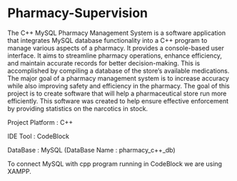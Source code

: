 # Pharmacy-Supervision
The C++ MySQL Pharmacy Management System is a software application that integrates MySQL database functionality into a C++ program to manage various aspects of a pharmacy. It provides a console-based user interface. It aims to streamline pharmacy operations, enhance efficiency, and maintain accurate records for better decision-making.
This is accomplished by compiling a database of the store’s available medications. The major goal of a pharmacy management system is to increase accuracy while also improving safety and efficiency in the pharmacy. The goal of this project is to create software that will help a pharmaceutical store run more efficiently. This software was created to help ensure effective enforcement by providing statistics on the narcotics in stock.

Project Platform : C++

IDE Tool : CodeBlock

DataBase : MySQL  (DataBase Name :  pharmacy_c++_db)

To connect MySQL with cpp program running in CodeBlock we are using XAMPP.

